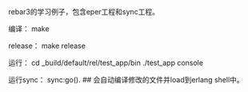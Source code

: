 rebar3的学习例子，包含eper工程和sync工程。

编译：
    make

release：
    make release

运行：
   cd _build/default/rel/test_app/bin
   ./test_app console

运行sync：
    sync:go().  ## 会自动编译修改的文件并load到erlang shell中。

